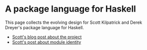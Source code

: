 # A package language for Haskell


This page collects the evolving design for Scott Kilpatrick and Derek Dreyer's package language for Haskell.

- [ Scott's blog post about the project](http://skilpat.tumblr.com/post/9411500320/a-modular-package-language-for-haskell)
- [ Scott's post about module identity](http://skilpat.tumblr.com/post/11145611552/module-identity-and-equivalence-in-haskell)